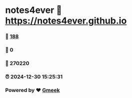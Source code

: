 # notes4ever :link: https://notes4ever.github.io 
### :page_facing_up: [188](https://notes4ever.github.io/tag.html) 
### :speech_balloon: 0 
### :hibiscus: 270220 
### :alarm_clock: 2024-12-30 15:25:31 
### Powered by :heart: [Gmeek](https://github.com/Meekdai/Gmeek)
